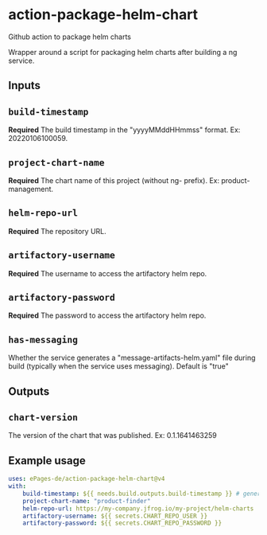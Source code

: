# action-package-helm-chart
Github action to package helm charts

Wrapper around a script for packaging helm charts after building a ng service.

## Inputs

## `build-timestamp`

**Required** The build timestamp in the "yyyyMMddHHmmss" format. Ex: 20220106100059.

## `project-chart-name`

**Required** The chart name of this project (without ng- prefix). Ex: product-management.

## `helm-repo-url`

**Required** The repository URL.

## `artifactory-username`

**Required** The username to access the artifactory helm repo.

## `artifactory-password`

**Required** The password to access the artifactory helm repo.

## `has-messaging`

Whether the service generates a "message-artifacts-helm.yaml" file during build (typically when the service uses messaging). Default is "true"

## Outputs

## `chart-version`

The version of the chart that was published. Ex: 0.1.1641463259

## Example usage

```yaml
uses: ePages-de/action-package-helm-chart@v4
with:
    build-timestamp: ${{ needs.build.outputs.build-timestamp }} # generated during build
    project-chart-name: "product-finder"
    helm-repo-url: https://my-company.jfrog.io/my-project/helm-charts
    artifactory-username: ${{ secrets.CHART_REPO_USER }}
    artifactory-password: ${{ secrets.CHART_REPO_PASSWORD }}
```